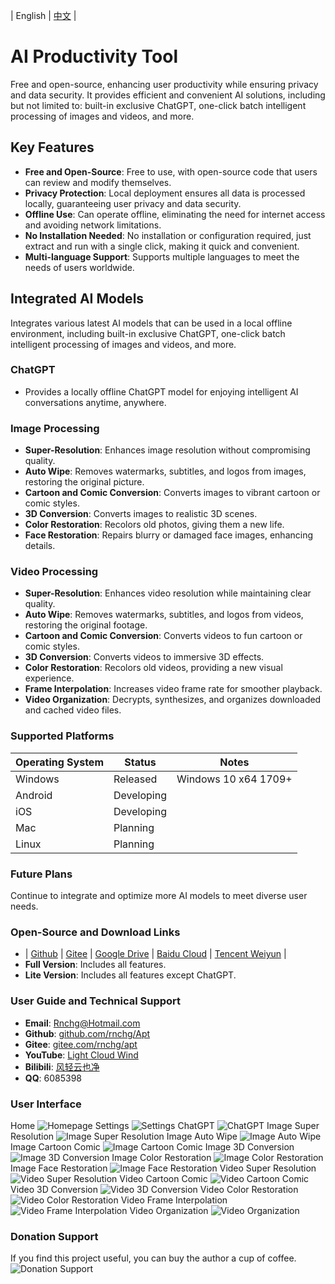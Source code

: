 | English | [中文](README.zh-CN.md) |

# AI Productivity Tool
Free and open-source, enhancing user productivity while ensuring privacy and data security. It provides efficient and convenient AI solutions, including but not limited to: built-in exclusive ChatGPT, one-click batch intelligent processing of images and videos, and more.

## Key Features
- **Free and Open-Source**: Free to use, with open-source code that users can review and modify themselves.
- **Privacy Protection**: Local deployment ensures all data is processed locally, guaranteeing user privacy and data security.
- **Offline Use**: Can operate offline, eliminating the need for internet access and avoiding network limitations.
- **No Installation Needed**: No installation or configuration required, just extract and run with a single click, making it quick and convenient.
- **Multi-language Support**: Supports multiple languages to meet the needs of users worldwide.

## Integrated AI Models
Integrates various latest AI models that can be used in a local offline environment, including built-in exclusive ChatGPT, one-click batch intelligent processing of images and videos, and more.

### ChatGPT
- Provides a locally offline ChatGPT model for enjoying intelligent AI conversations anytime, anywhere.

### Image Processing
- **Super-Resolution**: Enhances image resolution without compromising quality.
- **Auto Wipe**: Removes watermarks, subtitles, and logos from images, restoring the original picture.
- **Cartoon and Comic Conversion**: Converts images to vibrant cartoon or comic styles.
- **3D Conversion**: Converts images to realistic 3D scenes.
- **Color Restoration**: Recolors old photos, giving them a new life.
- **Face Restoration**: Repairs blurry or damaged face images, enhancing details.

### Video Processing
- **Super-Resolution**: Enhances video resolution while maintaining clear quality.
- **Auto Wipe**: Removes watermarks, subtitles, and logos from videos, restoring the original footage.
- **Cartoon and Comic Conversion**: Converts videos to fun cartoon or comic styles.
- **3D Conversion**: Converts videos to immersive 3D effects.
- **Color Restoration**: Recolors old videos, providing a new visual experience.
- **Frame Interpolation**: Increases video frame rate for smoother playback.
- **Video Organization**: Decrypts, synthesizes, and organizes downloaded and cached video files.

### Supported Platforms
|Operating System|Status|Notes|
|---|---|---|
|Windows|Released|Windows 10 x64 1709+|
|Android|Developing||
|iOS|Developing||
|Mac|Planning||
|Linux|Planning||

### Future Plans
Continue to integrate and optimize more AI models to meet diverse user needs.

### Open-Source and Download Links
- | [Github](https://github.com/rnchg/Apt/releases/latest) | [Gitee](https://gitee.com/rnchg/apt/releases/latest) | [Google Drive](https://drive.google.com/drive/folders/1o-SxxA2oAKjQkh-X83TN_zHjHIvOBe0V?usp=sharing) | [Baidu Cloud](https://pan.baidu.com/s/1I_DwtX15492z6B6ZHDhJ-Q?pwd=1234) | [Tencent Weiyun](https://share.weiyun.com/vGiBjW8d) |
- **Full Version**: Includes all features.
- **Lite Version**: Includes all features except ChatGPT.

### User Guide and Technical Support
- **Email**: [Rnchg@Hotmail.com](mailto:Rnchg@Hotmail.com)
- **Github**: [github.com/rnchg/Apt](https://github.com/rnchg/Apt)
- **Gitee**: [gitee.com/rnchg/apt](https://gitee.com/rnchg/apt)
- **YouTube**: [Light Cloud Wind](https://www.youtube.com/channel/UCHKH3bLpd8giPyr6x5sKGfw)
- **Bilibili**: [风轻云也净](https://space.bilibili.com/478375442)
- **QQ**: 6085398

### User Interface
Home
![Homepage](.Assets/en-US/Pages/App/DashboardPage.PNG)
Settings
![Settings](.Assets/en-US/Pages/App/SettingsPage.PNG)
ChatGPT
![ChatGPT](.Assets/en-US/Pages/Chat/Gpt/IndexPage.PNG)
Image Super Resolution
![Image Super Resolution](.Assets/en-US/Pages/Image/SuperResolution/IndexPage.PNG)
Image Auto Wipe
![Image Auto Wipe](.Assets/en-US/Pages/Image/AutoWipe/IndexPage.PNG)
Image Cartoon Comic
![Image Cartoon Comic](.Assets/en-US/Pages/Image/CartoonComic/IndexPage.PNG)
Image 3D Conversion
![Image 3D Conversion](.Assets/en-US/Pages/Image/Convert3d/IndexPage.PNG)
Image Color Restoration
![Image Color Restoration](.Assets/en-US/Pages/Image/ColorRestoration/IndexPage.PNG)
Image Face Restoration
![Image Face Restoration](.Assets/en-US/Pages/Image/FaceRestoration/IndexPage.PNG)
Video Super Resolution
![Video Super Resolution](.Assets/en-US/Pages/Video/SuperResolution/IndexPage.PNG)
Video Cartoon Comic
![Video Cartoon Comic](.Assets/en-US/Pages/Video/CartoonComic/IndexPage.PNG)
Video 3D Conversion
![Video 3D Conversion](.Assets/en-US/Pages/Video/Convert3d/IndexPage.PNG)
Video Color Restoration
![Video Color Restoration](.Assets/en-US/Pages/Video/ColorRestoration/IndexPage.PNG)
Video Frame Interpolation
![Video Frame Interpolation](.Assets/en-US/Pages/Video/FrameInterpolation/IndexPage.PNG)
Video Organization
![Video Organization](.Assets/en-US/Pages/Video/Organization/IndexPage.PNG)

### Donation Support
If you find this project useful, you can buy the author a cup of coffee.
![Donation Support]()
